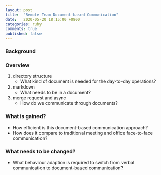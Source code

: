 ```yaml
---
layout: post
title:  "Remote Team Document-based Communication"
date:   2020-05-20 18:15:00 +0800
categories: ruby
comments: true
published: false
---
```


### Background

### Overview

1. directory structure
    - What kind of document is needed for the day-to-day operations?
2. markdown
    - What needs to be in a document?
3. merge request and async
    - How do we communicate through documents?


### What is gained?

- How efficient is this document-based communication approach?
- How does it compare to traditional meeting and office face-to-face communication?

### What needs to be changed?

- What behaviour adaption is required to switch from verbal communication to document-based communication?